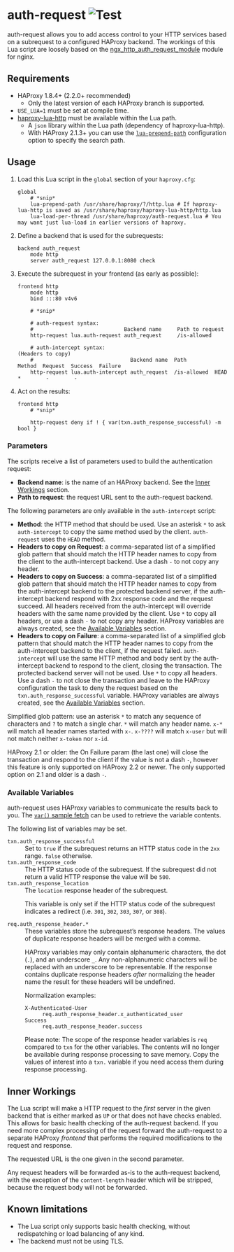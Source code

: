 # auth-request ![Test](https://github.com/TimWolla/haproxy-auth-request/workflows/Test/badge.svg)

auth-request allows you to add access control to your HTTP services based on a
subrequest to a configured HAProxy backend. The workings of this Lua script are
loosely based on the [ngx_http_auth_request_module] module for nginx.

## Requirements

- HAProxy 1.8.4+ (2.2.0+ recommended)
  - Only the latest version of each HAProxy branch is supported.
- `USE_LUA=1` must be set at compile time.
- [haproxy-lua-http] must be available within the Lua path.
  - A `json` library within the Lua path (dependency of haproxy-lua-http).
  - With HAProxy 2.1.3+ you can use the [`lua-prepend-path`] configuration
    option to specify the search path.

## Usage

1. Load this Lua script in the `global` section of your `haproxy.cfg`:
    ```haproxy
    global
        # *snip*
        lua-prepend-path /usr/share/haproxy/?/http.lua # If haproxy-lua-http is saved as /usr/share/haproxy/haproxy-lua-http/http.lua
        lua-load-per-thread /usr/share/haproxy/auth-request.lua # You may want just lua-load in earlier versions of haproxy.
    ```

2. Define a backend that is used for the subrequests:
    ```haproxy
    backend auth_request
        mode http
        server auth_request 127.0.0.1:8080 check
    ```

3. Execute the subrequest in your frontend (as early as possible):
    ```haproxy
    frontend http
        mode http
        bind :::80 v4v6

        # *snip*

        # auth-request syntax:
        #                             Backend name     Path to request
        http-request lua.auth-request auth_request     /is-allowed

        # auth-intercept syntax:                                           (Headers to copy)
        #                               Backend name  Path         Method  Request  Success  Failure
        http-request lua.auth-intercept auth_request  /is-allowed  HEAD    *        -        -
    ```

4. Act on the results:
    ```haproxy
    frontend http
        # *snip*

        http-request deny if ! { var(txn.auth_response_successful) -m bool }
    ```

### Parameters

The scripts receive a list of parameters used to build the authentication
request:

* **Backend name**: is the name of an HAProxy backend. See the
[Inner Workings](#inner-workings) section.
* **Path to request**: the request URL sent to the auth-request backend.

The following parameters are only available in the `auth-intercept` script:

* **Method**: the HTTP method that should be used. Use an asterisk `*` to ask
`auth-intercept` to copy the same method used by the client. `auth-request`
uses the `HEAD` method.
* **Headers to copy on Request**: a comma-separated list of a simplified glob
pattern that should match the HTTP header names to copy from the client to the
auth-intercept backend. Use a dash `-` to not copy any header.
* **Headers to copy on Success**: a comma-separated list of a simplified glob
pattern that should match the HTTP header names to copy from the auth-intercept
backend to the protected backend server, if the auth-intercept backend respond
with 2xx response code and the request succeed. All headers received from the
auth-intercept will override headers with the same name provided by the client.
Use `*` to copy all headers, or use a dash `-` to not copy any header. HAProxy
variables are always created, see the [Available Variables](#available-variables)
section.
* **Headers to copy on Failure**: a comma-separated list of a simplified glob
pattern that should match the HTTP header names to copy from the auth-intercept
backend to the client, if the request failed. `auth-intercept` will use the
same HTTP method and body sent by the auth-intercept backend to respond to the
client, closing the transaction. The protected backend server will not be used.
Use `*` to copy all headers. Use a dash `-` to not close the transaction and
leave to the HAProxy configuration the task to deny the request based on the
`txn.auth_response_successful` variable. HAProxy variables are always created,
see the [Available Variables](#available-variables) section.

Simplified glob pattern: use an asterisk `*` to match any sequence of
characters and `?` to match a single char. `*` will match any header name.
`x-*` will match all header names started with `x-`. `x-????` will match
`x-user` but will not match neither `x-token` nor `x-id`.

HAProxy 2.1 or older: the On Failure param (the last one) will close the
transaction and respond to the client if the value is not a dash `-`, however
this feature is only supported on HAProxy 2.2 or newer. The only supported
option on 2.1 and older is a dash `-`.

### Available Variables

auth-request uses HAProxy variables to communicate the results back to you. The
[`var()` sample fetch] can be used to retrieve the variable contents.

The following list of variables may be set.

<dl>
<dt><code>txn.auth_response_successful</code></dt>
<dd>
Set to <code>true</code> if the subrequest returns an HTTP status code in the
<code>2xx</code> range. <code>false</code> otherwise.
</dd>

<dt><code>txn.auth_response_code</code></dt>
<dd>
The HTTP status code of the subrequest. If the subrequest did not return a
valid HTTP response the value will be <code>500</code>.
</dd>

<dt><code>txn.auth_response_location</code></dt>
<dd>
The <code>location</code> response header of the subrequest.

This variable is only set if the HTTP status code of the subrequest indicates a
redirect (i.e. <code>301</code>, <code>302</code>, <code>303</code>,
<code>307</code>, or <code>308</code>).
</dd>

<dt><code>req.auth_response_header.*</code>
<dd>
These variables store the subrequest’s response headers. The values of
duplicate response headers will be merged with a comma.

HAProxy variables may only contain alphanumeric characters, the dot
(<code>.</code>), and an underscore <code>_</code>. Any non-alphanumeric
characters will be replaced with an underscore to be representable. If the
response contains duplicate response headers <em>after</em> normalizing the
header name the result for these headers will be undefined.

Normalization examples:
<dl>
<dt><code>X-Authenticated-User</code></dt>
<dd><code>req.auth_response_header.x_authenticated_user</code></dd>
<dt><code>Success</code></dt>
<dd><code>req.auth_response_header.success</code></dd>
</dl>

Please note: The scope of the response header variables is <code>req</code>
compared to <code>txn</code> for the other variables. The contents will no
longer be available during response processing to save memory. Copy the values
of interest into a <code>txn.</code> variable if you need access them during
response processing.
</dd>
</dl>

## Inner Workings

The Lua script will make a HTTP request to the *first* server in the given
backend that is either marked as `UP` or that does not have checks enabled.
This allows for basic health checking of the auth-request backend. If you need
more complex processing of the request forward the auth-request to a separate
HAProxy *frontend* that performs the required modifications to the request and
response.

The requested URL is the one given in the second parameter.

Any request headers will be forwarded as-is to the auth-request backend, with
the exception of the `content-length` header which will be stripped, because
the request body will not be forwarded.

## Known limitations

- The Lua script only supports basic health checking, without redispatching or
  load balancing of any kind.
- The backend must not be using TLS.

[ngx_http_auth_request_module]: http://nginx.org/en/docs/http/ngx_http_auth_request_module.html
[haproxy-lua-http]: https://github.com/haproxytech/haproxy-lua-http
[`lua-prepend-path`]: http://cbonte.github.io/haproxy-dconv/2.1/configuration.html#lua-prepend-path
[`var()` sample fetch]: http://cbonte.github.io/haproxy-dconv/2.2/configuration.html#7.3.2-var
